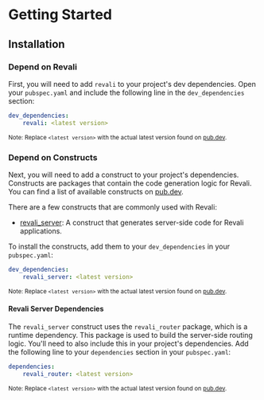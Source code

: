 # Getting Started

## Installation

### Depend on Revali

First, you will need to add `revali` to your project's dev dependencies. Open your `pubspec.yaml` and include the following line in the `dev_dependencies` section:

```yaml
dev_dependencies:
    revali: <latest version>
```

<sup>Note: Replace `<latest version>` with the actual latest version found on [pub.dev](https://pub.dev/packages/revali).</sup>

### Depend on Constructs

Next, you will need to add a construct to your project's dependencies. Constructs are packages that contain the code generation logic for Revali. You can find a list of available constructs on [pub.dev](https://pub.dev/packages?q=dependency%3Arevali_construct).

There are a few constructs that are commonly used with Revali:

- [revali_server](https://pub.dev/packages/revali_server): A construct that generates server-side code for Revali applications.

To install the constructs, add them to your `dev_dependencies` in your `pubspec.yaml`:

```yaml
dev_dependencies:
    revali_server: <latest version>
```

<sup>Note: Replace `<latest version>` with the actual latest version found on [pub.dev](https://pub.dev/packages/revali_server).</sup>

#### Revali Server Dependencies

The `revali_server` construct uses the `revali_router` package, which is a runtime dependency. This package is used to build the server-side routing logic. You'll need to also include this in your project's dependencies. Add the following line to your `dependencies` section in your `pubspec.yaml`:

```yaml
dependencies:
    revali_router: <latest version>
```

<sup>Note: Replace `<latest version>` with the actual latest version found on [pub.dev](https://pub.dev/packages/revali_router).</sup>
